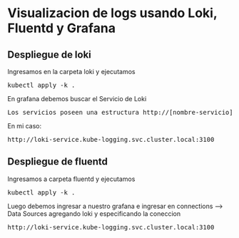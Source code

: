
# Visualizacion de logs usando Loki, Fluentd y Grafana

## Despliegue de loki

Ingresamos en la carpeta loki y ejecutamos

<pre>
kubectl apply -k .
</pre>

En grafana debemos buscar el Servicio de Loki 

<pre>
Los servicios poseen una estructura http://[nombre-servicio].[namespace].svc.[identificacion-cluster]:[puerto]
</pre>
En mi caso:
<pre>
http://loki-service.kube-logging.svc.cluster.local:3100
</pre>

## Despliegue de fluentd

Ingresamos a carpeta fluentd y ejecutamos

<pre>
kubectl apply -k .
</pre>

Luego debemos ingresar a nuestro grafana e ingresar en connections --> Data Sources agregando loki y especificando la coneccion 

<pre>
http://loki-service.kube-logging.svc.cluster.local:3100
</pre>
